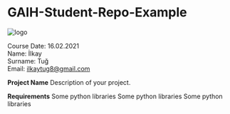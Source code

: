 # GAIH-Student-Repo-Example

![logo](https://user-images.githubusercontent.com/65465492/107992872-abc86700-6fea-11eb-928d-42f5e70fd8c8.png)

Course Date: 16.02.2021 <br/>
Name: İlkay <br/>
Surname: Tuğ <br/>
Email: ilkaytug8@gmail.com <br/>

**Project Name**
Description of your project.

**Requirements**
Some python libraries
Some python libraries
Some python libraries
